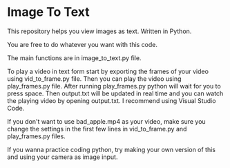 # Image To Text
This repository helps you view images as text. Written in Python.

You are free to do whatever you want with this code.

The main functions are in image_to_text.py file.

To play a video in text form start by exporting the frames of your video using vid_to_frame.py file.
Then you can play the video using play_frames.py file.
After running play_frames.py python will wait for you to press space. Then output.txt will be updated in real time and you can watch the playing video by opening output.txt. I recommend using Visual Studio Code.

If you don't want to use bad_apple.mp4 as your video, make sure you change the settings in the first few lines in vid_to_frame.py and play_frames.py files.

If you wanna practice coding python, try making your own version of this and using your camera as image input.
